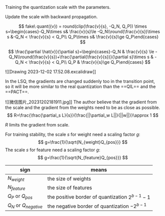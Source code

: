 Training the quantization scale with the parameters.

Update the scale with backward propagation.


$$
fake\ quant({v}) = round(clip(\frac{v}{s}, -Q_N, Q_P)) \times s=\begin{cases}-Q_N\times s& \frac{v}{s}\le -Q_N\\round(\frac{v}{s})\times s &-Q_N < \frac{v}{s} < Q_P\\ Q_P\times s& \frac{v}{s}\ge Q_P\end{cases}
$$

$$
\frac{\partial \hat{v}}{\partial s}=\begin{cases}-Q_N & \frac{v}{s} \le -Q_N\\round(\frac{v}{s})+\frac{\partial(\frac{v}{s})}{\partial s}\times s & -Q_N < \frac{v}{s} < Q_P\\ Q_P & \frac{v}{s}\ge Q_P\end{cases}
$$


![[Drawing 2023-12-02 17.52.08.excalidraw]]

In the LSQ, the gradients are changed suddenly too in the transition point, so it will be more similar to the real quantization than the ==QIL== and the ==PACT==.

![[微信图片_20231202181911.jpg]]
The author believe that the gradient from the scale and the gradient from the weights need to be as close as possible.
$$
R=\frac{\frac{\partial_s L}{s}}{\frac{||\partial_w L||}{||w||}}\approx 1
$$

$R$ limits the gradient from scale.

For training stability, the scale $s$ for weight need a scaling factor $g$:
$$
g=\frac{1}{\sqrt{N_{weight}Q_{pos}}}
$$
The scale $s$ for feature need a scaling factor $g$:
$$
g=\frac{1}{\sqrt{N_{feature}Q_{pos}}}
$$

| sign                    | means                                                |
| ----------------------- | ---------------------------------------------------- |
| $N_{weight}$            | the size of weights                                  |
| $N_{feature}$           | the size of features                                 |
| $Q_{P}$ or $Q_{pos}$    | the positive border of quantization    $2^{b-1} - 1$ |
| $Q_N$ or $Q_{negative}$ | the negative border of quantization $-2^{b-1}$       |


